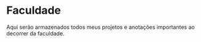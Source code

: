 # Faculdade
Aqui serão armazenados todos meus projetos e anotações importantes ao decorrer da faculdade.
